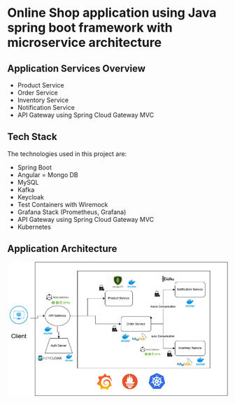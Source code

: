 # Online Shop application using Java spring boot framework with microservice architecture 

## Application Services Overview
- Product Service
- Order Service
- Inventory Service
- Notification Service
- API Gateway using Spring Cloud Gateway MVC
  
## Tech Stack
  The technologies used in this project are:
- Spring Boot
- Angular
= Mongo DB
- MySQL
- Kafka
- Keycloak
- Test Containers with Wiremock
- Grafana Stack (Prometheus, Grafana)
- API Gateway using Spring Cloud Gateway MVC
- Kubernetes

## Application Architecture
![Alt text](Application_Architecture.drawio.png)


